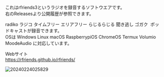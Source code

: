 これはrfriends3というラジオを録音するソフトウエアです。  
右のReleasesより公開履歴が参照できます。  
  
radiko ラジコ タイムフリー エリアフリー らじるらじる 聞き逃し ゴガク  ポッドキャストが録音できます。  
OSは Windows Linux macOS RaspberrypiOS ChromeOS Termux Volumio MoodeAudio に対応しています。  
  
Webサイト  
https://rfriends.github.io/rfriends/  
  
![20240224025829](https://github.com/user-attachments/assets/60253553-b51f-41ea-b1d4-7194bfb12fbf)

